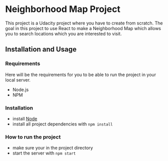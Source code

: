 # Neighborhood Map Project

This project is a Udacity project where you have to create from scratch. The goal in this project to use React to make a Neighborhood Map which allows you to search locations which you are interested to visit.

## Installation and Usage
### Requirements

Here will be the requirements for you to be able to run the project in your local server.

* Node.js
* NPM

### Installation

* install [Node](https://nodejs.org)
* install all project dependencies with `npm install`

### How to run the project

* make sure your in the project directory
* start the server with `npm start`


